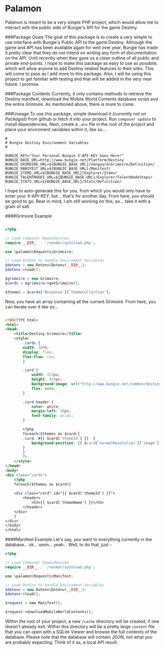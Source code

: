 Palamon
=======

Palamon is meant to be a very simple PHP project, which would allow me to interact with the public side of Bungie's API for the game Destiny.  

###Package Goals
The goal of this package is to create a very simple to use interface with Bungie's Public API to the game Destiny. Although the game and API has been avaliable again for well over year, Bungie has made it pretty clear that they do not intend on writing any form of documentation on the API. Until recently when they gave us a clean outline of all public and private end-points. I hope to make this package as easy to use as possbile, which will allow anyone to add Destiny related features to their sites. This will come to pass as I add more to this package. Also, I will be using this project to get familiar with testing and that will be added in the very near future. I promise. 

###Package Contents
Currently, it only contains methods to retrieve the Destiny manifest, download the Mobile World Contents database script and the entire Grimoire. As mentioned above, there is more to come. 

###Useage
To use this package, simple download it _(currently not on Packagist)_ from github or fetch it into your project. Run `composer update` to install dependencies. Next, create a `.env` file in the root of the project and place your enviroment variables within it, like so...

```shell
# 
# Bungie Destiny Environment Variables
#

BUNGIE_KEY="Your Personal Bungie X-API-KEY Goes Here!"
BUNGIE_BASE_URL=http://www.bungie.net/Platform/Destiny
BUNGIE_GRIMOIRE_URL=${BUNGIE_BASE_URL}/Vanguard/Grimoire/Definition/
BUNGIE_MANIFEST_URL=${BUNGIE_BASE_URL}/Manifest/
BUNGIE_ITEMS_URL=${BUNGIE_BASE_URL}/Explorer/Items/
BUNGIE_TALENTNODES_URL=${BUNGIE_BASE_URL}/Explorer/TalentNodeSteps/
BUNGIE_STATS_URL=${BUNGIE_BASE_URL}/Stats/Definition/
``` 

I hope to auto-generate this for you, from which you would only have to enter your X-API-KEY, but... that's for another day. From here, you should be good to go. Bear in mind, I am still working on this, so... take it with a grain of salt.

####Grimoire Example
```php

<?php

// Load Composer Dependenices
require __DIR__ . '/vendor/autoload.php';

use \palamon\Requests\Grimoire;

// Load DotEnv to handle Enviroment Variables
$dotenv = new Dotenv\Dotenv(__DIR__);
$dotenv->load();

$grimoire = new Grimoire;
$cards = $grimoire->getGrimoire();

$themes = $cards['Response']['themeCollection'];

```

Now, you have an array containing all the current Grimoire. From here, you can iterate over it like so...

```html

<!DOCTYPE html>
<html>
<head>
	<title>Destiny Grimoire</title>
	<style>
		.cards {
		width: 100%;
		display: flex;
		flex-flow: row;
		}

		.card {
			width: 323px;
			height: 419px;
			background-image: url("http://www.bungie.net/common/destiny_content/grimoire/images/themes-sprites_113f32d6872123b0c1d988ac607e7f85.jpg");
			flex: auto;
		}

		.card header {
			color: white;
			margin-left: 30px;
			font-family: arial;
		}

		<?php 
		foreach($themes as $card){
		.card, #{{ $card['themeId'] }}  {		
			background-position: {{ $card['normalResolution']['image']['rect']['x'] }}px {{ $card['normalResolution']['image']['rect']['y'] }}px;
		}
		}
		?>
	</style>
</head>
<body>
<div class="cards">
	<?php 
	foreach($themes as $card){
	
	<div class="card" id="{{ $card['themeId'] }}">
		<header>
			<h3>{{ $card['themeName'] }}</h3>
		</header>
	</div>
	}
</div>
</body>
</html>

```

####Manifest Example
Let's say, you want to everything currently in the database... ok... umm... yeah... Well, to do that, just - 

```php
<?php

// Load Composer Dependenices
require __DIR__ . '/vendor/autoload.php';

use \palamon\Requests\Manifest;

// Load DotEnv to handle Enviroment Variables
$dotenv = new Dotenv\Dotenv(__DIR__);
$dotenv->load();

$request = new Manifest();

$request->downloadMobileWorldContents();
```
Within the root of your project, a new `/cache` directory will be created, if one doesn't already exit. Within this directory will be a pretty large `content` file that you can open with a SQLite Viewer and browse the full contents of the database. Please note that the database will contain JSON, not what you are probably expecting. Think of it as, a local API result. 